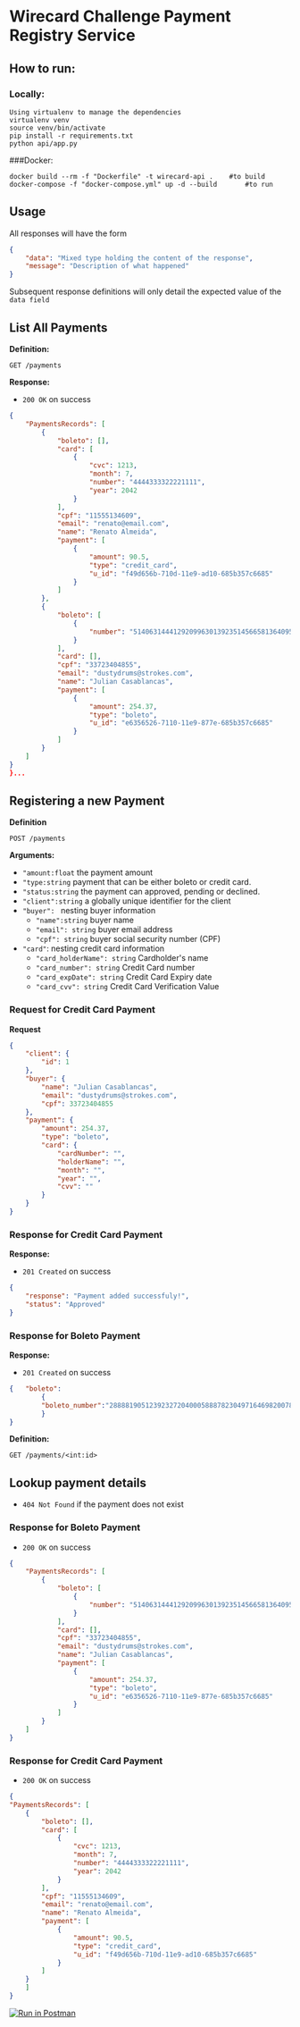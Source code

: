# Wirecard Challenge Payment Registry Service
## How to run:

### Locally:
```code
Using virtualenv to manage the dependencies
virtualenv venv
source venv/bin/activate
pip install -r requirements.txt
python api/app.py

```

###Docker:
```code
docker build --rm -f "Dockerfile" -t wirecard-api .    #to build
docker-compose -f "docker-compose.yml" up -d --build       #to run
```
## Usage

All responses will have the form

```json
{
    "data": "Mixed type holding the content of the response",
    "message": "Description of what happened"
}
```

Subsequent response definitions will only detail the expected value of the `data field`

## List All Payments

**Definition:**

`GET /payments`

**Response:**

- `200 OK` on success

```json
{
    "PaymentsRecords": [
        {
            "boleto": [],
            "card": [
                {
                    "cvc": 1213,
                    "month": 7,
                    "number": "4444333322221111",
                    "year": 2042
                }
            ],
            "cpf": "11555134609",
            "email": "renato@email.com",
            "name": "Renato Almeida",
            "payment": [
                {
                    "amount": 90.5,
                    "type": "credit_card",
                    "u_id": "f49d656b-710d-11e9-ad10-685b357c6685"
                }
            ]
        },
        {
            "boleto": [
                {
                    "number": "514063144412920996301392351456658136409509526996"
                }
            ],
            "card": [],
            "cpf": "33723404855",
            "email": "dustydrums@strokes.com",
            "name": "Julian Casablancas",
            "payment": [
                {
                    "amount": 254.37,
                    "type": "boleto",
                    "u_id": "e6356526-7110-11e9-877e-685b357c6685"
                }
            ]
        }
    ]
}       
}...
```


## Registering a new Payment

**Definition**

`POST /payments`

**Arguments:**

- `"amount:float` the payment amount
- `"type:string`   payment that can be either boleto or credit card.
- `"status:string` the payment can approved, pending or declined.
- `"client":string` a globally unique identifier for the client
- `"buyer": ` nesting buyer information
  - `"name":string` buyer name
  - `"email": string` buyer email address
  - `"cpf": string` buyer social security number (CPF)
- `"card"`: nesting credit card information
  - `"card_holderName": string` Cardholder's name
  - `"card_number": string` Credit Card number
  - `"card_expDate": string` Credit Card Expiry date
  - `"card_cvv": string` Credit Card Verification Value

### Request for Credit Card Payment
**Request**
```json
{
    "client": {
        "id": 1
    },
    "buyer": {
        "name": "Julian Casablancas",
        "email": "dustydrums@strokes.com",
        "cpf": 33723404855
    },
    "payment": {
        "amount": 254.37,
        "type": "boleto",
        "card": {
            "cardNumber": "",
            "holderName": "",
            "month": "",
            "year": "",
            "cvv": ""
        }
    }
}
```


### Response for Credit Card Payment

**Response:**

- `201 Created` on success

```json
{
    "response": "Payment added successfuly!",
    "status": "Approved"
}
```

### Response for Boleto Payment

**Response:**

- `201 Created` on success

```json
{   "boleto":
        {
        "boleto_number":"288881905123923272040005888782304971646982007844"
        }
}
```

**Definition:**

`GET /payments/<int:id>`

## Lookup payment details

- `404 Not Found` if the payment does not exist

### Response for Boleto Payment

- `200 OK` on success

```json
{
    "PaymentsRecords": [
        {
            "boleto": [
                {
                    "number": "514063144412920996301392351456658136409509526996"
                }
            ],
            "card": [],
            "cpf": "33723404855",
            "email": "dustydrums@strokes.com",
            "name": "Julian Casablancas",
            "payment": [
                {
                    "amount": 254.37,
                    "type": "boleto",
                    "u_id": "e6356526-7110-11e9-877e-685b357c6685"
                }
            ]
        }
    ]
}
```

### Response for Credit Card Payment

- `200 OK` on success

```json
{
"PaymentsRecords": [
    {   
        "boleto": [],
        "card": [
            {
                "cvc": 1213,
                "month": 7,
                "number": "4444333322221111",
                "year": 2042
            }
        ],
        "cpf": "11555134609",
        "email": "renato@email.com",
        "name": "Renato Almeida",
        "payment": [
            {
                "amount": 90.5,
                "type": "credit_card",
                "u_id": "f49d656b-710d-11e9-ad10-685b357c6685"
            }
        ]
    }
    ]
}
```


[![Run in Postman](https://run.pstmn.io/button.svg)](https://app.getpostman.com/run-collection/860385e4cdf21b126101)
